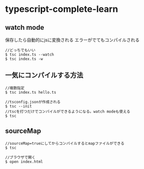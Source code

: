 # typescript-complete-learn

## watch mode 
保存したら自動的にjsに変換される
エラーがでてもコンパイルされる
```
//どっちでもいい
$ tsc index.ts --watch  
$ tsc index.ts -w  
```

## 一気にコンパイルする方法
```
//複数指定
$ tsc index.ts hello.ts
```

```
//tsconfig.jsonが作成される
$ tsc --init
//tscを打つだけでコンパイルができるようになる。watch modeも使える
$ tsc                                
```

## sourceMap
```
//sourceMap=trueにしてからコンパイルするとmapファイルができる
$ tsc

//ブラウザで開く
$ open index.html

```